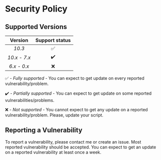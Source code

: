 # Security Policy

## Supported Versions

| Version | Support status |
| :-: | :-: |
| _10.3_ | :white_check_mark: |
| _10.x - 7.x_ | :heavy_check_mark: |
| _6.x - 0.x_ | :x: |

:white_check_mark: - _Fully supported_ - You can expect to get update on every reported vulnerability/problem.

:heavy_check_mark: - _Partially supported_ - You can expect to get update on some reported vulnerabilities/problems.

:x: - _Not supported_ - You cannot expect to get any update on a reported vulnerability/problem. Please, update your script.

## Reporting a Vulnerability

To report a vulnerability, please contact me or create an issue.
Most reported vulnerability should be accepted. You can expect to get 
an update on a reported vulnerability at least once a week.
